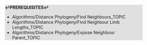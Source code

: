 <div style="margin:2em; background-color: #e0e0e0;">

<strong>↩PREREQUISITES↩</strong>

 * Algorithms/Distance Phylogeny/Find Neighbours_TOPIC
 * Algorithms/Distance Phylogeny/Find Neighbour Limb Lengths_TOPIC
 * Algorithms/Distance Phylogeny/Expose Neighbour Parent_TOPIC

</div>

